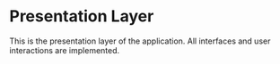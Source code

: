 # Presentation Layer

This is the presentation layer of the application. All interfaces and user interactions are implemented.
